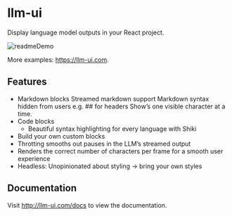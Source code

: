 # llm-ui

Display language model outputs in your React project.

![readmeDemo](https://github.com/llm-ui-kit/llm-ui/assets/6640874/bd37553f-5259-4f47-88f5-8ff8702f679d)

More examples: https://llm-ui.com.

## Features

- Markdown blocks
  Streamed markdown support
  Markdown syntax hidden from users e.g. ## for headers
  Show’s one visible character at a time.
- Code blocks
  - Beautiful syntax highlighting for every language with Shiki
- Build your own custom blocks
- Throtting smooths out pauses in the LLM’s streamed output
- Renders the correct number of characters per frame for a smooth user experience
- Headless: Unopinionated about styling -> bring your own styles

## Documentation

Visit http://llm-ui.com/docs to view the documentation.
